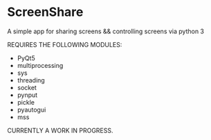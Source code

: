 # ScreenShare
A simple app for sharing screens &amp;&amp; controlling screens via python 3

REQUIRES THE FOLLOWING MODULES:
- PyQt5
- multiprocessing
- sys
- threading
- socket
- pynput
- pickle
- pyautogui
- mss

CURRENTLY A WORK IN PROGRESS.
